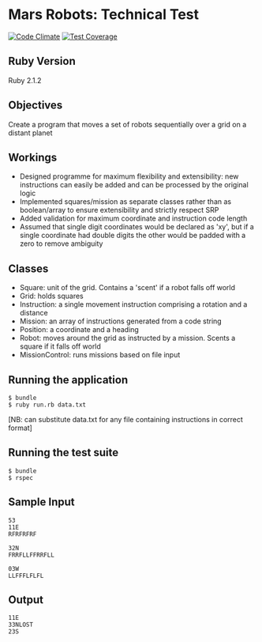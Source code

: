Mars Robots: Technical Test
===========================

[![Code Climate](https://codeclimate.com/github/foxjerem/mars-robots/badges/gpa.svg)](https://codeclimate.com/github/foxjerem/mars-robots) [![Test Coverage](https://codeclimate.com/github/foxjerem/mars-robots/badges/coverage.svg)](https://codeclimate.com/github/foxjerem/mars-robots)

Ruby Version
------------
Ruby 2.1.2

Objectives
----------

Create a program that moves a set of robots sequentially over a grid on a distant planet

Workings
--------
- Designed programme for maximum flexibility and extensibility: new instructions can easily be added and can be processed by the original logic
- Implemented squares/mission as separate classes rather than as boolean/array to ensure extensibility and strictly respect SRP
- Added validation for maximum coordinate and instruction code length
- Assumed that single digit coordinates would be declared as 'xy', but if a single coordinate had double digits the other would be padded with a zero to remove ambiguity

Classes
--------
- Square: unit of the grid. Contains a 'scent' if a robot falls off world
- Grid: holds squares
- Instruction: a single movement instruction comprising a rotation and a distance
- Mission: an array of instructions generated from a code string
- Position: a coordinate and a heading
- Robot: moves around the grid as instructed by a mission. Scents a square if it falls off world
- MissionControl: runs missions based on file input

Running the application
------------------------

```shell
$ bundle
$ ruby run.rb data.txt
```

[NB: can substitute data.txt for any file containing instructions in correct format]

Running the test suite
-----------------------

```shell
$ bundle
$ rspec
```

Sample Input
------------
```shell
53
11E
RFRFRFRF

32N
FRRFLLFFRRFLL

03W
LLFFFLFLFL
```

Output
------
```shell
11E
33NLOST
23S
```
